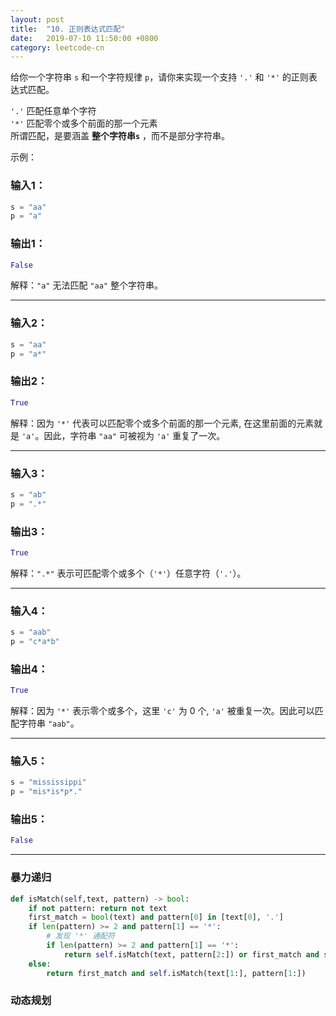 ```yaml
---
layout: post
title:  "10. 正则表达式匹配"
date:   2019-07-10 11:50:00 +0800
category: leetcode-cn
---
```

给你一个字符串 `s` 和一个字符规律 `p`，请你来实现一个支持 `'.'` 和 `'*'` 的正则表达式匹配。

`'.'` 匹配任意单个字符  
`'*'` 匹配零个或多个前面的那一个元素  
所谓匹配，是要涵盖 **整个字符串`s`** ，而不是部分字符串。

示例：  

### 输入1：

```python
s = "aa"
p = "a"
```

### 输出1：

```python
False
```

解释：`"a"` 无法匹配 `"aa"` 整个字符串。

---

### 输入2：

```python
s = "aa"
p = "a*"
```

### 输出2：

```python
True
```

解释：因为 `'*'` 代表可以匹配零个或多个前面的那一个元素, 在这里前面的元素就是 `'a'`。因此，字符串 `"aa"` 可被视为 `'a'` 重复了一次。

---

### 输入3：

```python
s = "ab"
p = ".*"
```

### 输出3：

```python
True
```

解释：`".*"` 表示可匹配零个或多个（`'*'`）任意字符（`'.'`）。

---

### 输入4：

```python
s = "aab"
p = "c*a*b"
```

### 输出4：

```python
True
```

解释：因为 `'*'` 表示零个或多个，这里 `'c'` 为 0 个, `'a'` 被重复一次。因此可以匹配字符串 `"aab"`。

---

### 输入5：

```python
s = "mississippi"
p = "mis*is*p*."
```

### 输出5：

```python
False
```

---

### 暴力递归

```python
def isMatch(self,text, pattern) -> bool:
    if not pattern: return not text
    first_match = bool(text) and pattern[0] in [text[0], '.']
    if len(pattern) >= 2 and pattern[1] == '*':
        # 发现 '*' 通配符
        if len(pattern) >= 2 and pattern[1] == '*':
            return self.isMatch(text, pattern[2:]) or first_match and self.isMatch(text[1:], pattern)
    else:
        return first_match and self.isMatch(text[1:], pattern[1:])
```

### 动态规划

```python

```
